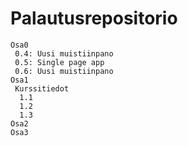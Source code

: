 # Palautusrepositorio

```
Osa0  
 0.4: Uusi muistiinpano  
 0.5: Single page app  
 0.6: Uusi muistiinpano
Osa1  
 Kurssitiedot  
  1.1  
  1.2  
  1.3  
Osa2  
Osa3  
```
